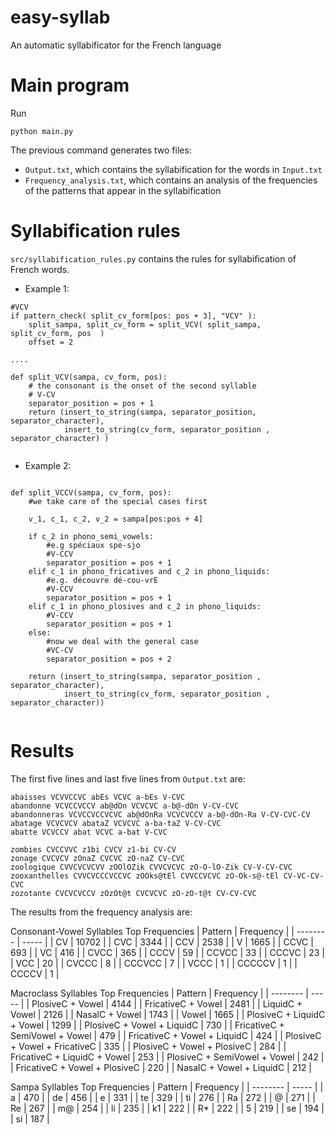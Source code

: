# easy-syllab
An automatic syllabificator for the French language


# Main program
Run
```
python main.py
```

The previous command generates two files:
- `Output.txt`, which contains the syllabification for the words in `Input.txt`
- `Frequency_analysis.txt`, which contains an analysis of the frequencies of the patterns that appear in the syllabification


# Syllabification rules

`src/syllabification_rules.py` contains the rules for syllabification of French words.

- Example 1: 
```
#VCV
if pattern_check( split_cv_form[pos: pos + 3], "VCV" ):
    split_sampa, split_cv_form = split_VCV( split_sampa, split_cv_form, pos  )
    offset = 2

....

def split_VCV(sampa, cv_form, pos):
    # the consonant is the onset of the second syllable
    # V-CV
    separator_position = pos + 1
    return (insert_to_string(sampa, separator_position, separator_character),
            insert_to_string(cv_form, separator_position , separator_character) )


```

- Example 2:

```

def split_VCCV(sampa, cv_form, pos):
    #we take care of the special cases first

    v_1, c_1, c_2, v_2 = sampa[pos:pos + 4]

    if c_2 in phono_semi_vowels:
        #e.g spéciaux spe-sjo
        #V-CCV
        separator_position = pos + 1
    elif c_1 in phono_fricatives and c_2 in phono_liquids:
        #e.g. découvre dé-cou-vrE
        #V-CCV
        separator_position = pos + 1
    elif c_1 in phono_plosives and c_2 in phono_liquids:
        #V-CCV
        separator_position = pos + 1
    else:
        #now we deal with the general case
        #VC-CV
        separator_position = pos + 2

    return (insert_to_string(sampa, separator_position , separator_character), 
            insert_to_string(cv_form, separator_position , separator_character))


```

# Results

The first five lines and last five lines from `Output.txt` are:

```
abaisses VCVVCCVC abEs VCVC a-bEs V-CVC 
abandonne VCVCCVCCV ab@dOn VCVCVC a-b@-dOn V-CV-CVC 
abandonneras VCVCCVCCVCVC ab@dOnRa VCVCVCCV a-b@-dOn-Ra V-CV-CVC-CV 
abatage VCVCVCV abataZ VCVCVC a-ba-taZ V-CV-CVC 
abatte VCVCCV abat VCVC a-bat V-CVC 

zombies CVCCVVC z1bi CVCV z1-bi CV-CV 
zonage CVCVCV zOnaZ CVCVC zO-naZ CV-CVC 
zoologique CVVCVCVCVV zOOlOZik CVVCVCVC zO-O-lO-Zik CV-V-CV-CVC 
zooxanthelles CVVCVCCCVCCVC zOOks@tEl CVVCCVCVC zO-Ok-s@-tEl CV-VC-CV-CVC 
zozotante CVCVCVCCV zOzOt@t CVCVCVC zO-zO-t@t CV-CV-CVC 
```

The results from the frequency analysis are:

Consonant-Vowel Syllables Top Frequencies
| Pattern | Frequency | 
| -------- | ----- | 
| CV | 10702 | 
| CVC | 3344 | 
| CCV | 2538 | 
| V | 1665 | 
| CCVC | 693 | 
| VC | 416 | 
| CVCC | 365 | 
| CCCV | 59 | 
| CCVCC | 33 | 
| CCCVC | 23 | 
| VCC | 20 | 
| CVCCC | 8 | 
| CCCVCC | 7 | 
| VCCC | 1 | 
| CCCCCV | 1 | 
| CCCCV | 1 | 

Macroclass Syllables Top Frequencies
| Pattern | Frequency | 
| -------- | ----- | 
| PlosiveC + Vowel | 4144 | 
| FricativeC + Vowel | 2481 | 
| LiquidC + Vowel | 2126 | 
| NasalC + Vowel | 1743 | 
| Vowel | 1665 | 
| PlosiveC + LiquidC + Vowel | 1299 | 
| PlosiveC + Vowel + LiquidC | 730 | 
| FricativeC + SemiVowel + Vowel | 479 | 
| FricativeC + Vowel + LiquidC | 424 | 
| PlosiveC + Vowel + FricativeC | 335 | 
| PlosiveC + Vowel + PlosiveC | 284 | 
| FricativeC + LiquidC + Vowel | 253 | 
| PlosiveC + SemiVowel + Vowel | 242 | 
| FricativeC + Vowel + PlosiveC | 220 | 
| NasalC + Vowel + LiquidC | 212 | 

Sampa Syllables Top Frequencies
| Pattern | Frequency | 
| -------- | ----- | 
| a | 470 | 
| de | 456 | 
| e | 331 | 
| te | 329 | 
| ti | 276 | 
| Ra | 272 | 
| @ | 271 | 
| Re | 267 | 
| m@ | 254 | 
| li | 235 | 
| k1 | 222 | 
| R* | 222 | 
| 5 | 219 | 
| se | 194 | 
| si | 187 | 

